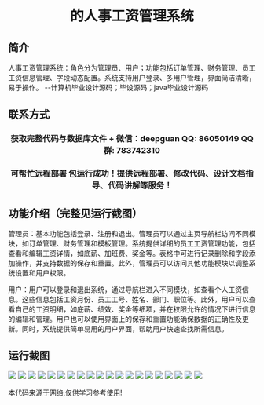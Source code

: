 <p><h1 align="center">的人事工资管理系统</h1></p>

## 简介
人事工资管理系统：角色分为管理员、用户；功能包括订单管理、财务管理、员工工资信息管理、字段动态配置。系统支持用户登录、多用户管理，界面简洁清晰，易于操作。    --计算机毕业设计源码；毕设源码；java毕业设计源码


## 联系方式
<p><h3 align="center">获取完整代码与数据库文件 + 微信：deepguan QQ: 86050149 QQ群: 783742310</h3></p>
<p><h3 align="center">可帮忙远程部署 包运行成功！提供远程部署、修改代码、设计文档指导、代码讲解等服务！</h3></p>

## 功能介绍（完整见运行截图）
管理员：基本功能包括登录、注册和退出。管理员可以通过主页导航栏访问不同模块，如订单管理、财务管理和模板管理。系统提供详细的员工工资管理功能，包括查看和编辑工资详情，如底薪、加班费、奖金等。表格中可进行记录删除和字段添加操作，并支持数据的保存和重置。此外，管理员可以访问其他功能模块以调整系统设置和用户权限。

用户：用户可以登录和退出系统，通过导航栏进入不同模块，如查看个人工资信息。这些信息包括工资月份、员工工号、姓名、部门、职位等。此外，用户可以查看自己的工资明细，如底薪、绩效、奖金等细项，并在权限允许的情况下进行信息的编辑和管理。用户也可以使用界面上的保存和重置功能确保数据的正确性及更新。同时，系统提供简单易用的用户界面，帮助用户快速查找所需信息。


## 运行截图
![](img/001.jpg)
![](img/002.jpg)
![](img/003.jpg)
![](img/004.jpg)
![](img/005.jpg)
![](img/006.jpg)
![](img/007.jpg)
![](img/008.jpg)
![](img/009.jpg)
![](img/010.jpg)
![](img/011.jpg)
![](img/012.jpg)
![](img/013.jpg)
![](img/014.jpg)
![](img/015.jpg)
![](img/016.jpg)
![](img/017.jpg)
![](img/018.jpg)
![](img/019.jpg)
![](img/020.jpg)

<p>本代码来源于网络,仅供学习参考使用!</p>
